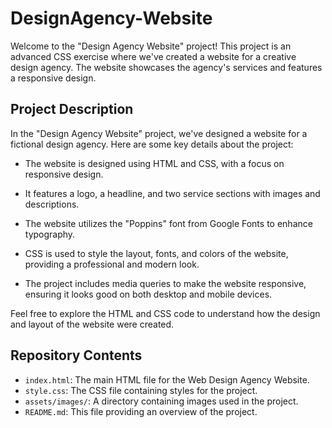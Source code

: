 # DesignAgency-Website

Welcome to the "Design Agency Website" project! This project is an advanced CSS exercise where we've created a website for a creative design agency. The website showcases the agency's services and features a responsive design.

## Project Description

In the "Design Agency Website" project, we've designed a website for a fictional design agency. Here are some key details about the project:

- The website is designed using HTML and CSS, with a focus on responsive design.

- It features a logo, a headline, and two service sections with images and descriptions.

- The website utilizes the "Poppins" font from Google Fonts to enhance typography.

- CSS is used to style the layout, fonts, and colors of the website, providing a professional and modern look.

- The project includes media queries to make the website responsive, ensuring it looks good on both desktop and mobile devices.

Feel free to explore the HTML and CSS code to understand how the design and layout of the website were created.

## Repository Contents

- `index.html`: The main HTML file for the Web Design Agency Website.
- `style.css`: The CSS file containing styles for the project.
- `assets/images/`: A directory containing images used in the project.
- `README.md`: This file providing an overview of the project.

